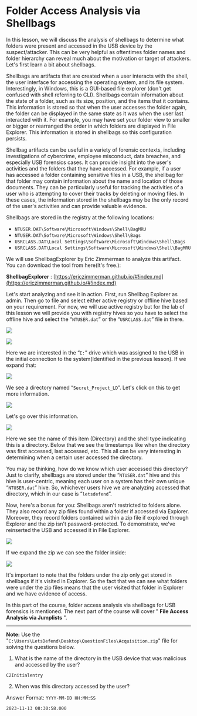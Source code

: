 # Folder Access Analysis via Shellbags

In this lesson, we will discuss the analysis of shellbags to determine what folders were present and accessed in the USB device by the suspect/attacker. This can be very helpful as oftentimes folder names and folder hierarchy can reveal much about the motivation or target of attackers. Let's first learn a bit about shellbags.

Shellbags are artifacts that are created when a user interacts with the shell, the user interface for accessing the operating system, and its file system. Interestingly, in Windows, this is a GUI-based file explorer (don't get confused with shell referring to CLI). Shellbags contain information about the state of a folder, such as its size, position, and the items that it contains. This information is stored so that when the user accesses the folder again, the folder can be displayed in the same state as it was when the user last interacted with it. For example, you may have set your folder view to smaller or bigger or rearranged the order in which folders are displayed in File Explorer. This information is stored in shellbags so this configuration persists.

Shellbag artifacts can be useful in a variety of forensic contexts, including investigations of cybercrime, employee misconduct, data breaches, and especially USB forensics cases. It can provide insight into the user's activities and the folders that they have accessed. For example, if a user has accessed a folder containing sensitive files in a USB, the shellbag for that folder may contain information about the name and location of those documents. They can be particularly useful for tracking the activities of a user who is attempting to cover their tracks by deleting or moving files. In these cases, the information stored in the shellbags may be the only record of the user's activities and can provide valuable evidence.

Shellbags are stored in the registry at the following locations:

- `NTUSER.DAT\Software\Microsoft\Windows\Shell\BagMRU`
- `NTUSER.DAT\Software\Microsoft\Windows\Shell\Bags`
- `USRCLASS.DAT\Local Settings\Software\Microsoft\Windows\Shell\Bags`
- `USRCLASS.DAT\Local Settings\Software\Microsoft\Windows\Shell\BagMRU`

We will use ShellbagExplorer by Eric Zimmerman to analyze this artifact. You can download the tool from here(It's free.):

**ShellbagExplorer** : [https://ericzimmerman.github.io/#!index.md](https://ericzimmerman.github.io/#!index.md)

Let's start analyzing and see it in action. First, run Shellbag Explorer as admin. Then go to file and select either active registry or offline hive based on your requirement. For now, we will use active registry but for the lab of this lesson we will provide you with registry hives so you have to select the offline hive and select the “`NTUSER.dat`” or the “`USRCLASS.dat`” file in there.

![](https://letsdefend-images.s3.us-east-2.amazonaws.com/Courses/USB+Forensics/4.Folder+Access+Analysis+via+Shellbags/image4_1.png)

![](https://letsdefend-images.s3.us-east-2.amazonaws.com/Courses/USB+Forensics/4.Folder+Access+Analysis+via+Shellbags/image4_2.png)

Here we are interested in the “`E:`” drive which was assigned to the USB in the initial connection to the system(Identified in the previous lesson). If we expand that:

![](https://letsdefend-images.s3.us-east-2.amazonaws.com/Courses/USB+Forensics/4.Folder+Access+Analysis+via+Shellbags/image4_3.png)

We see a directory named “`Secret_Project_LD`”. Let's click on this to get more information.

![](https://letsdefend-images.s3.us-east-2.amazonaws.com/Courses/USB+Forensics/4.Folder+Access+Analysis+via+Shellbags/image4_4.png)

Let's go over this information.

![](https://letsdefend-images.s3.us-east-2.amazonaws.com/Courses/USB+Forensics/4.Folder+Access+Analysis+via+Shellbags/image4_5.png)

Here we see the name of this item (Directory) and the shell type indicating this is a directory. Below that we see the timestamps like when the directory was first accessed, last accessed, etc. This all can be very interesting in determining when a certain user accessed the directory.

You may be thinking, how do we know which user accessed this directory? Just to clarify, shellbags are stored under the “`NTUSER.dat`” hive and this hive is user-centric, meaning each user on a system has their own unique “`NTUSER.dat`” hive. So, whichever users hive we are analyzing accessed that directory, which in our case is “`letsdefend`”.

Now, here's a bonus for you: Shellbags aren't restricted to folders alone. They also record any zip files found within a folder if accessed via Explorer. Moreover, they record folders contained within a zip file if explored through Explorer and the zip isn't password-protected. To demonstrate, we've reinserted the USB and accessed it in File Explorer.

![](https://letsdefend-images.s3.us-east-2.amazonaws.com/Courses/USB+Forensics/4.Folder+Access+Analysis+via+Shellbags/image4_6.png)

If we expand the zip we can see the folder inside:

![](https://letsdefend-images.s3.us-east-2.amazonaws.com/Courses/USB+Forensics/4.Folder+Access+Analysis+via+Shellbags/image4_7.png)

It's important to note that the folders under the zip only get stored in shellbags if it's visited in Explorer. So the fact that we can see what folders were under the zip files means that the user visited that folder in Explorer and we have evidence of access.

In this part of the course, folder access analysis via shellbags for USB forensics is mentioned. The next part of the course will cover " **File Access Analysis via Jumplists** ".

-----

**Note:** Use the "`C:\Users\LetsDefend\Desktop\QuestionFiles\Acquisition.zip`" file for solving the questions below.

1. What is the name of the directory in the USB device that was malicious and accessed by the user?

```
C2Initialentry
```

2. When was this directory accessed by the user?

Answer Format: `YYYY-MM-DD HH:MM:SS`

```
2023-11-13 08:30:58.000
```